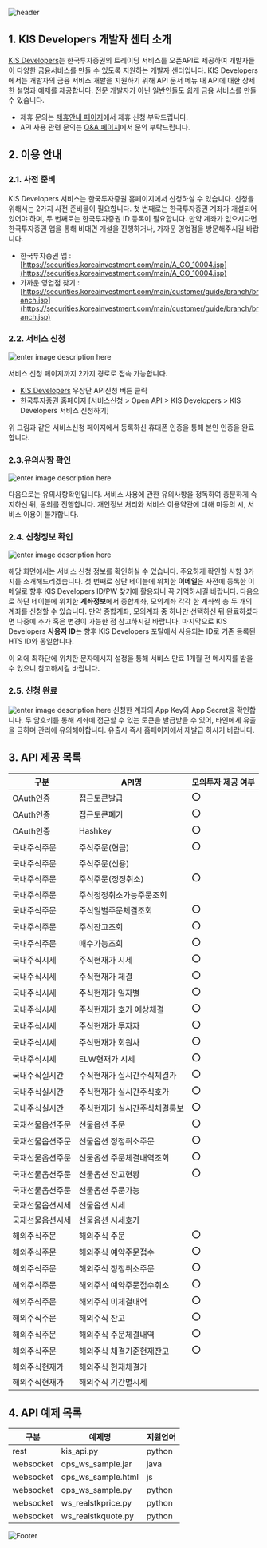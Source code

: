![header](https://capsule-render.vercel.app/api?type=waving&color=gradient&height=200&section=header&text=한국투자증권+KIS+Developers&fontSize=50)

## 1. KIS Developers 개발자 센터 소개
[KIS Developers](https://apiportal.koreainvestment.com/)는 한국투자증권의 트레이딩 서비스를 오픈API로 제공하여 개발자들이 다양한 금융서비스를 만들 수 있도록 지원하는 개발자 센터입니다. KIS Developers에서는 개발자의 금융 서비스 개발을 지원하기 위해 API 문서 메뉴 내 API에 대한 상세한 설명과 예제를 제공합니다. 전문 개발자가 아닌 일반인들도 쉽게 금융 서비스를 만들 수 있습니다.

* 제휴 문의는 [제휴안내 페이지](https://apiportal.koreainvestment.com/howto-register)에서 제휴 신청 부탁드립니다.
* API 사용 관련 문의는 [Q&A 페이지](https://apiportal.koreainvestment.com/community/10000000-0000-0011-0000-000000000003)에서 문의 부탁드립니다.

## 2. 이용 안내
### 2.1. 사전 준비
KIS Developers 서비스는 한국투자증권 홈페이지에서 신청하실 수 있습니다. 신청을 위해서는 2가지 사전 준비물이 필요합니다. 첫 번째로는 한국투자증권 계좌가 개설되어있어야 하며, 두 번째로는 한국투자증권 ID 등록이 필요합니다. 만약 계좌가 없으시다면 한국투자증권 앱을 통해 비대면 개설을 진행하거나, 가까운 영업점을 방문해주시길 바랍니다.

-   한국투자증권 앱 :  [https://securities.koreainvestment.com/main/A_CO_10004.jsp](https://securities.koreainvestment.com/main/A_CO_10004.jsp)
-   가까운 영업점 찾기 :  [https://securities.koreainvestment.com/main/customer/guide/branch/branch.jsp](https://securities.koreainvestment.com/main/customer/guide/branch/branch.jsp)
### 2.2. 서비스 신청
![enter image description here](https://wikidocs.net/images/page/159333/KIS_Developers_%EC%84%9C%EB%B9%84%EC%8A%A4_%EC%8B%A0%EC%B2%AD%ED%95%98%EA%B8%B0.png)

서비스 신청 페이지까지 2가지 경로로 접속 가능합니다. 
* [KIS Developers](https://apiportal.koreainvestment.com/) 우상단 API신청 버튼 클릭
* 한국투자증권 홈페이지 [서비스신청 > Open API > KIS Developers > KIS Developers 서비스 신청하기]

위 그림과 같은 서비스신청 페이지에서 등록하신 휴대폰 인증을 통해 본인 인증을 완료합니다.

### 2.3.유의사항 확인
![enter image description here](https://wikidocs.net/images/page/159301/%EC%9C%A0%EC%9D%98%EC%82%AC%ED%95%AD%ED%99%95%EC%9D%B8.JPG)

다음으로는 유의사항확인입니다. 서비스 사용에 관한 유의사항을 정독하여 충분하게 숙지하신 뒤, 동의를 진행합니다. 개인정보 처리와 서비스 이용약관에 대해 미동의 시, 서비스 이용이 불가합니다.

### 2.4. 신청정보 확인
![enter image description here](https://wikidocs.net/images/page/159301/%EC%8B%A0%EC%B2%AD%EC%A0%95%EB%B3%B4.JPG)

해당 화면에서는 서비스 신청 정보를 확인하실 수 있습니다. 주요하게 확인할 사항 3가지를 소개해드리겠습니다. 첫 번째로 상단 테이블에 위치한 **이메일**은 사전에 등록한 이메일로 향후 KIS Developers ID/PW 찾기에 활용되니 꼭 기억하시길 바랍니다. 다음으로 하단 테이블에 위치한 **계좌정보**에서 종합계좌, 모의계좌 각각 한 계좌씩 총 두 개의 계좌를 신청할 수 있습니다. 만약 종합계좌, 모의계좌 중 하나만 선택하신 뒤 완료하셨다면 나중에 추가 혹은 변경이 가능한 점 참고하시길 바랍니다. 마지막으로 KIS Developers **사용자 ID**는 향후 KIS Developers 포탈에서 사용되는 ID로 기존 등록된 HTS ID와 동일합니다.

이 외에 최하단에 위치한 문자메시지 설정을 통해 서비스 만료 1개월 전 메시지를 받을 수 있으니 참고하시길 바랍니다.

### 2.5. 신청 완료
![enter image description here](https://wikidocs.net/images/page/159301/%EC%84%9C%EB%B9%84%EC%8A%A4%EC%8B%A0%EC%B2%AD%EC%99%84%EB%A3%8C.JPG)
신청한 계좌의 App Key와 App Secret을 확인합니다. 두 암호키를 통해 계좌에 접근할 수 있는 토큰을 발급받을 수 있어, 타인에게 유출을 금하며 관리에 유의해야합니다. 유출시 즉시 홈페이지에서 재발급 하시기 바랍니다.

## 3. API 제공 목록

|구분 |API명 |모의투자 제공 여부|
|--|--|--|
|OAuth인증|접근토큰발급|⭕|
|OAuth인증|접근토큰폐기|⭕|
|OAuth인증|Hashkey|⭕|
|국내주식주문|주식주문(현금)|⭕|
|국내주식주문|주식주문(신용)| |
|국내주식주문|주식주문(정정취소)|⭕|
|국내주식주문|주식정정취소가능주문조회| |
|국내주식주문|주식일별주문체결조회|⭕|
|국내주식주문|주식잔고조회|⭕|
|국내주식주문|매수가능조회|⭕|
|국내주식시세|주식현재가 시세|⭕|
|국내주식시세|주식현재가 체결|⭕|
|국내주식시세|주식현재가 일자별|⭕|
|국내주식시세|주식현재가 호가 예상체결|⭕|
|국내주식시세|주식현재가 투자자|⭕|
|국내주식시세|주식현재가 회원사|⭕|
|국내주식시세|ELW현재가 시세|⭕|
|국내주식실시간|주식현재가 실시간주식체결가|⭕|
|국내주식실시간|주식현재가 실시간주식호가|⭕|
|국내주식실시간|주식현재가 실시간주식체결통보|⭕|
|국재선물옵션주문|선물옵션 주문|⭕|
|국재선물옵션주문|선물옵션 정정취소주문|⭕|
|국재선물옵션주문|선물옵션 주문체결내역조회|⭕|
|국재선물옵션주문|선물옵션 잔고현황|⭕|
|국재선물옵션주문|선물옵션 주문가능| |
|국재선물옵션시세|선물옵션 시세| |
|국재선물옵션시세|선물옵션 시세호가| |
|해외주식주문|해외주식 주문|⭕|
|해외주식주문|해외주식 예약주문접수|⭕|
|해외주식주문|해외주식 정정취소주문|⭕|
|해외주식주문|해외주식 예약주문접수취소|⭕|
|해외주식주문|해외주식 미체결내역|⭕|
|해외주식주문|해외주식 잔고|⭕|
|해외주식주문|해외주식 주문체결내역|⭕|
|해외주식주문|해외주식 체결기준현재잔고|⭕|
|해외주식현재가|해외주식 현재체결가| |
|해외주식현재가|해외주식 기간별시세| |

## 4. API 예제 목록

|구분|예제명|지원언어|
|--|--|--|
|rest|kis_api.py|python|
|websocket|ops_ws_sample.jar|java|
|websocket|ops_ws_sample.html|js|
|websocket|ops_ws_sample.py|python|
|websocket|ws_realstkprice.py|python|
|websocket|ws_realstkquote.py|python|
![Footer](https://capsule-render.vercel.app/api?type=waving&color=gradient&height=200&section=footer)
